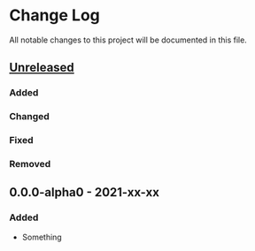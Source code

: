 # Change Log

All notable changes to this project will be documented in this file.



## [Unreleased]

### Added

### Changed

### Fixed

### Removed



## 0.0.0-alpha0 - 2021-xx-xx

### Added

- Something



[Unreleased]:  https://github.com/io.helins/mprop/compare/0.0.0-alpha0...HEAD
[0.0.0-alpha0]: https://github.com/io.helins/mprop/releases/tag/0.0.0-alpha0
